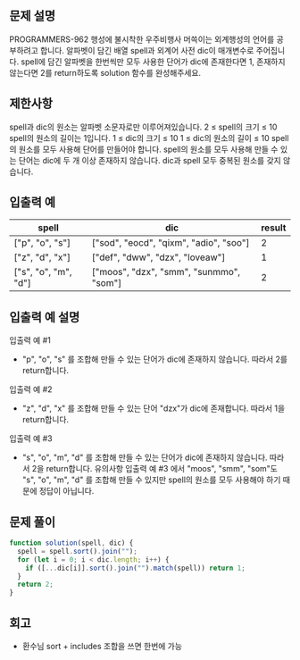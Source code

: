 ## 문제 설명

PROGRAMMERS-962 행성에 불시착한 우주비행사 머쓱이는 외계행성의 언어를 공부하려고 합니다. 알파벳이 담긴 배열 spell과 외계어 사전 dic이 매개변수로 주어집니다. spell에 담긴 알파벳을 한번씩만 모두 사용한 단어가 dic에 존재한다면 1, 존재하지 않는다면 2를 return하도록 solution 함수를 완성해주세요.

## 제한사항

spell과 dic의 원소는 알파벳 소문자로만 이루어져있습니다.
2 ≤ spell의 크기 ≤ 10
spell의 원소의 길이는 1입니다.
1 ≤ dic의 크기 ≤ 10
1 ≤ dic의 원소의 길이 ≤ 10
spell의 원소를 모두 사용해 단어를 만들어야 합니다.
spell의 원소를 모두 사용해 만들 수 있는 단어는 dic에 두 개 이상 존재하지 않습니다.
dic과 spell 모두 중복된 원소를 갖지 않습니다.

## 입출력 예

| spell                | dic                                     | result |
| -------------------- | --------------------------------------- | ------ |
| ["p", "o", "s"]      | ["sod", "eocd", "qixm", "adio", "soo"]  | 2      |
| ["z", "d", "x"]      | ["def", "dww", "dzx", "loveaw"]         | 1      |
| ["s", "o", "m", "d"] | ["moos", "dzx", "smm", "sunmmo", "som"] | 2      |

## 입출력 예 설명

입출력 예 #1

- "p", "o", "s" 를 조합해 만들 수 있는 단어가 dic에 존재하지 않습니다. 따라서 2를 return합니다.

입출력 예 #2

- "z", "d", "x" 를 조합해 만들 수 있는 단어 "dzx"가 dic에 존재합니다. 따라서 1을 return합니다.

입출력 예 #3

- "s", "o", "m", "d" 를 조합해 만들 수 있는 단어가 dic에 존재하지 않습니다. 따라서 2을 return합니다.
  유의사항
  입출력 예 #3 에서 "moos", "smm", "som"도 "s", "o", "m", "d" 를 조합해 만들 수 있지만 spell의 원소를 모두 사용해야 하기 때문에 정답이 아닙니다.

## 문제 풀이

```javascript
function solution(spell, dic) {
  spell = spell.sort().join("");
  for (let i = 0; i < dic.length; i++) {
    if ([...dic[i]].sort().join("").match(spell)) return 1;
  }
  return 2;
}
```

## 회고

- 환수님 sort + includes 조합을 쓰면 한번에 가능
